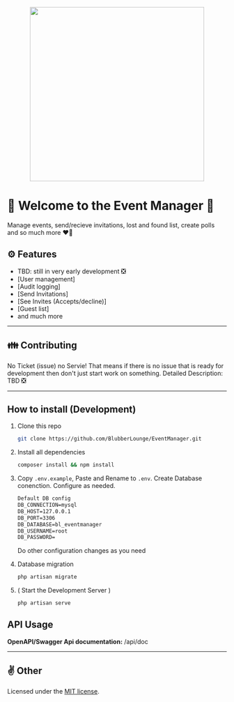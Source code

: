 <p align="center">
    <a href="https://laravel.com" target="_blank">
        <img src="https://media.maximilian-mewes.de/project/em/blem_logo_prototype.png" width="400">
    </a>
</p>

# 🌈 Welcome to the Event Manager 🎫

Manage events, send/recieve invitations, lost and found list, create polls and so much more ❤️‍🔥

## ⚙️ Features

- TBD: still in very early development ❎
- [User management]
- [Audit logging]
- [Send Invitations]
- [See Invites (Accepts/decline)]
- [Guest list]
- and much more

---

## 👪 Contributing

No Ticket (issue) no Servie!
That means if there is no issue that is ready for development then don't just start work on something.
Detailed Description: TBD ❎

---

## How to install (Development)

1. Clone this repo

    ```sh
    git clone https://github.com/BlubberLounge/EventManager.git
    ```

2. Install all dependencies
 
    ```sh
    composer install && npm install
    ```

3. Copy `.env.example`, Paste and Rename to `.env`. Create Database conenction. Configure as needed.

    ```txt
    Default DB config
    DB_CONNECTION=mysql
    DB_HOST=127.0.0.1
    DB_PORT=3306
    DB_DATABASE=bl_eventmanager
    DB_USERNAME=root
    DB_PASSWORD=
    ```
    Do other configuration changes as you need

4. Database migration

    ```sh
    php artisan migrate
    ```

5. ( Start the Development Server )

    ```sh
    php artisan serve
    ```

## API Usage

**OpenAPI/Swagger Api documentation:** /api/doc

---

## ✌️ Other

Licensed under the  [MIT license](https://opensource.org/licenses/MIT).
